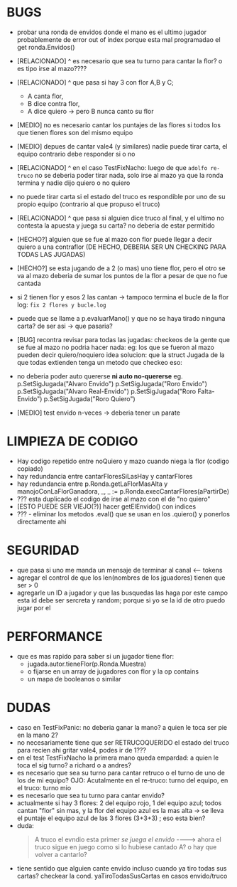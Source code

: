 # BUGS
- probar una ronda de envidos donde el mano es el ultimo jugador probablemente 
    de error out of index porque esta mal programadao el get ronda.Envidos()

- [RELACIONADO] ^ es necesario que sea tu turno para cantar la flor? o es tipo
    irse al mazo????
- [RELACIONADO] ^ que pasa si hay 3 con flor A,B y C; 
    * A canta flor, 
    * B dice contra flor, 
    * A dice quiero -> pero B nunca canto su flor
- [MEDIO] no es necesario cantar los puntajes de las flores si todos los que 
    tienen flores son del mismo equipo

- [MEDIO] depues de cantar vale4 (y similares) nadie puede tirar carta, el equipo contrario debe responder si o no
- [RELACIONADO] ^ en el caso TestFixNacho:
    luego de que `adolfo re-truco` no se deberia poder tirar nada, solo irse al 
    mazo ya que la ronda termina y nadie dijo quiero o no quiero
- no puede tirar carta si el estado del truco es respondible por uno de
    su propio equipo (contrario al que propuso el truco)
- [RELACIONADO] ^ que pasa si alguien dice truco al final, y el ultimo no 
    contesta la apuesta y juega su carta? no deberia de estar permitido

- [HECHO?] alguien que se fue al mazo con flor puede llegar a decir quiero a una 
    contraflor (DE HECHO, DEBERIA SER UN CHECKING PARA TODAS LAS JUGADAS)
- [HECHO?] se esta jugando de a 2 (o mas) uno tiene flor, pero el otro se va al 
    mazo deberia de sumar los puntos de la flor a pesar de que no fue cantada
- si 2 tienen flor y esos 2 las cantan -> tampoco termina el bucle de la flor 
    log: `fix 2 flores y bucle.log`
- puede que se llame a p.evaluarMano() y que no se haya tirado ninguna carta?
    de ser asi -> que pasaria?
- [BUG] recontra revisar para todas las jugadas:
    checkeos de la gente que se fue al mazo no podria hacer nada:
    eg:
        los que se fueron al mazo pueden decir quiero/noquiero
    idea solucion: que la struct Jugada de la que todas extienden tenga un 
    metodo que checkeo eso:

-   no deberia poder auto quererse **ni auto no-quererse**
    eg.
        p.SetSigJugada("Alvaro Envido")
        p.SetSigJugada("Roro Envido")
        p.SetSigJugada("Alvaro Real-Envido")
        p.SetSigJugada("Roro Falta-Envido")
        p.SetSigJugada("Roro Quiero")
- [MEDIO] test envido n-veces -> deberia tener un parate

# LIMPIEZA DE CODIGO
- Hay codigo repetido entre noQuiero y mazo cuando niega la flor (codigo copiado)
- hay redundancia entre cantarFloresSiLasHay y cantarFlores
- hay redundancia entre p.Ronda.getLaFlorMasAlta y 
    manojoConLaFlorGanadora, _, _ := p.Ronda.execCantarFlores(aPartirDe)
- ??? esta duplicado el codigo de irse al mazo con el de "no quiero"
- [ESTO PUEDE SER VIEJO(?)] hacer getElEnvido() con indices
- ??? - eliminar los metodos .eval() que se usan en los .quiero() y ponerlos 
    directamente ahi

# SEGURIDAD
- que pasa si uno me manda un mensaje de terminar al canal <-- tokens
- agregar el control de que los len(nombres de los jguadores) tienen que ser > 0
- agregarle un ID a jugador y que las busquedas las haga por este campo
    esta id debe ser sercreta y random; porque si yo se la id de otro puedo 
    jugar por el

# PERFORMANCE
- que es mas rapido para saber si un jugador tiene flor:
    * jugada.autor.tieneFlor(p.Ronda.Muestra)
    * o fijarse en un array de jugadores con flor y la op contains
    * un mapa de booleanos o similar

# DUDAS
- caso en TestFixPanic: no deberia ganar la mano? a quien le toca ser pie en la 
    mano 2?
- no necesariamente tiene que ser RETRUCOQUERIDO el estado del truco para recien
     ahi gritar vale4, podes ir de 1???
- en el test TestFixNacho la primera mano queda empardad:
    a quien le toca el sig turno? a richard o a andres?
- es necesario que sea su turno para cantar retruco o el turno de uno de los de 
    mi equipo?
    OJO: Acutalmente en el re-truco: turno del equipo, en el truco: turno mio
- es necesario que sea tu turno para cantar envido?
- actualmente si hay 3 flores: 2 del equipo rojo, 1 del equipo azul; 
    todos cantan "flor" sin mas, y la flor del equipo azul es la mas alta ->
    se lleva el puntaje el equipo azul de las 3 flores (3+3+3) ; eso esta bien?
- duda:
    >A truco
    >el evndio esta primer
    *se juega el envido*
    ----> ahora el truco sigue en juego como si lo hubiese cantado A? o hay que 
    volver a cantarlo?
- tiene sentido que alguien cante envido incluso cuando ya tiro todas sus cartas?
    checkear la cond. yaTiroTodasSusCartas en casos envido/truco
